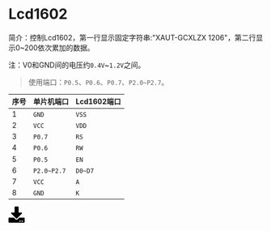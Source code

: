 # Lcd1602
简介：控制Lcd1602，第一行显示固定字符串:"XAUT-GCXLZX 1206"，第二行显示0~200依次累加的数据。

注：V0和GND间的电压约`0.4V`~`1.2V`之间。
>使用端口：`P0.5`、`P0.6`、`P0.7`、`P2.0~P2.7`。

序号 | 单片机端口 | Lcd1602端口
---- | --------- | ------
1 | `GND`  | `VSS` 
2 | `VCC`  | `VDD` 
3 | `P0.7` | `RS` 
4 | `P0.6` | `RW` 
5 | `P0.5` | `EN` 
6 | `P2.0~P2.7`   | `D0~D7` 
7 | `VCC`  | `A` 
8 | `GND`  | `K` 

[![下载](..\download_logo.png)](https://github.com/daishitong/51demo/releases/download/download/11_Lcd1602.zip)  